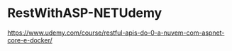 # RestWithASP-NETUdemy
https://www.udemy.com/course/restful-apis-do-0-a-nuvem-com-aspnet-core-e-docker/

